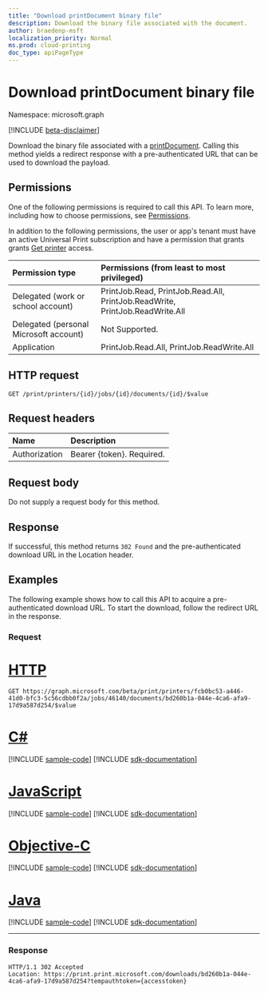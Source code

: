 ```yaml
---
title: "Download printDocument binary file"
description: Download the binary file associated with the document.
author: braedenp-msft
localization_priority: Normal
ms.prod: cloud-printing
doc_type: apiPageType
---
```


# Download printDocument binary file

Namespace: microsoft.graph

[!INCLUDE [beta-disclaimer](../../includes/beta-disclaimer.md)]

Download the binary file associated with a [printDocument](../resources/printdocument.md). Calling this method yields a redirect response with a pre-authenticated URL that can be used to download the payload.

## Permissions
One of the following permissions is required to call this API. To learn more, including how to choose permissions, see [Permissions](/graph/permissions-reference).

In addition to the following permissions, the user or app's tenant must have an active Universal Print subscription and have a permission that grants grants [Get printer](printer-get.md) access.

| Permission type                        | Permissions (from least to most privileged)                  |
| :------------------------------------- | :----------------------------------------------------------- |
| Delegated (work or school account)     | PrintJob.Read, PrintJob.Read.All, PrintJob.ReadWrite, PrintJob.ReadWrite.All |
| Delegated (personal Microsoft account) | Not Supported.                                               |
| Application                            | PrintJob.Read.All, PrintJob.ReadWrite.All                    |

## HTTP request
<!-- { "blockType": "ignored" } -->
```http
GET /print/printers/{id}/jobs/{id}/documents/{id}/$value
```
## Request headers
| Name          | Description               |
| :------------ | :------------------------ |
| Authorization | Bearer {token}. Required. |

## Request body
Do not supply a request body for this method.

## Response
If successful, this method returns `302 Found` and the pre-authenticated download URL in the Location header.

## Examples
The following example shows how to call this API to acquire a pre-authenticated download URL. To start the download, follow the redirect URL in the response.

### Request

# [HTTP](#tab/http)
<!-- {
  "blockType": "request",
  "name": "get_document_value"
}-->
```msgraph-interactive
GET https://graph.microsoft.com/beta/print/printers/fcb0bc53-a446-41d0-bfc3-5c56cdbb0f2a/jobs/46140/documents/bd260b1a-044e-4ca6-afa9-17d9a587d254/$value
```
# [C#](#tab/csharp)
[!INCLUDE [sample-code](../includes/snippets/csharp/get-document-value-csharp-snippets.md)]
[!INCLUDE [sdk-documentation](../includes/snippets/snippets-sdk-documentation-link.md)]

# [JavaScript](#tab/javascript)
[!INCLUDE [sample-code](../includes/snippets/javascript/get-document-value-javascript-snippets.md)]
[!INCLUDE [sdk-documentation](../includes/snippets/snippets-sdk-documentation-link.md)]

# [Objective-C](#tab/objc)
[!INCLUDE [sample-code](../includes/snippets/objc/get-document-value-objc-snippets.md)]
[!INCLUDE [sdk-documentation](../includes/snippets/snippets-sdk-documentation-link.md)]

# [Java](#tab/java)
[!INCLUDE [sample-code](../includes/snippets/java/get-document-value-java-snippets.md)]
[!INCLUDE [sdk-documentation](../includes/snippets/snippets-sdk-documentation-link.md)]

---


### Response

<!-- {
  "blockType": "response",
  "truncated": true
} -->
```http
HTTP/1.1 302 Accepted
Location: https://print.print.microsoft.com/downloads/bd260b1a-044e-4ca6-afa9-17d9a587d254?tempauthtoken={accesstoken}
```
